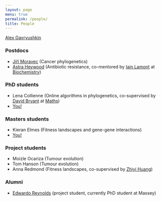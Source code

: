 ```yaml
---
layout: page
menu: true
permalink: /people/
title: People
---
```


[Alex Gavryushkin](/alex/)


### Postdocs

- [Jiří Moravec](https://www.linkedin.com/in/ji%C5%99%C3%AD-moravec-2a104815b/) (Cancer phylogenetics)
- [Astra Heywood](https://www.linkedin.com/in/astra-heywood-a43229163/) (Antibiotic resistance, co-mentored by [Iain Lamont](https://www.otago.ac.nz/biochemistry/people/profile/index.html?id=41) at [Biochemistry](https://www.otago.ac.nz/biochemistry/index.html))


### PhD students

- Lena Collienne (Online algorithms in phylogenetics, co-supervised by [David Bryant](http://www.maths.otago.ac.nz/~dbryant/) at [Maths](http://www.maths.otago.ac.nz/))
- [You!](/opportunities/)


### Masters students

- Kieran Elmes (Fitness landscapes and gene-gene interactions)
- [You!](/opportunities/)


### Project students

- Moizle Ocariza (Tumour evolution)
- Tom Hanson (Tumour evolution)
- Anna Redmond (Fitness landscapes, co-supervised by [Zhiyi Huang](https://www.otago.ac.nz/computer-science/people/otago675737.html))


### Alumni

-  [Edwardo Reynolds](https://nz.linkedin.com/in/edwardo-reynolds) (project student, currently PhD student at Massey)
